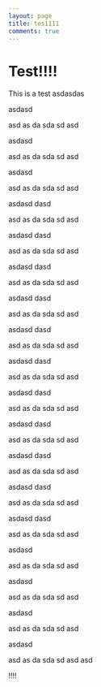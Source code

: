 ```yaml
---
layout: page
title: tes1111
comments: true
---
```

# Test!!!!

This is a test
asdasdas


asdasd

asd
as
da
sda
sd
asd

asdasd

asd
as
da
sda
sd
asd

asdasd

asd
as
da
sda
sd
asd

asdasd
dasd

asd
as
da
sda
sd
asd

asdasd
dasd

asd
as
da
sda
sd
asd

asdasd
dasd

asd
as
da
sda
sd
asd

asdasd
dasd

asd
as
da
sda
sd
asd

asdasd
dasd

asd
as
da
sda
sd
asd

asdasd
dasd

asd
as
da
sda
sd
asd

asdasd
dasd

asd
as
da
sda
sd
asd

asdasd
dasd

asd
as
da
sda
sd
asd

asdasd
dasd

asd
as
da
sda
sd
asd

asdasd
dasd

asd
as
da
sda
sd
asd

asdasd
dasd

asd
as
da
sda
sd
asd

asdasd

asd
as
da
sda
sd
asd

asdasd

asd
as
da
sda
sd
asd

asdasd

asd
as
da
sda
sd
asd

asdasd

asd
as
da
sda
sd
asd
asd

!!!!